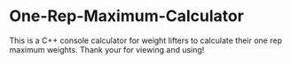 # One-Rep-Maximum-Calculator
This is a C++ console calculator for weight lifters to calculate their one rep maximum weights. 
Thank your for viewing and using!
